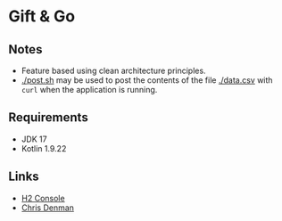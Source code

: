 # Gift & Go

## Notes

- Feature based using clean architecture principles.
- [./post.sh](./post.sh) may be used to post the contents of the file [./data.csv](./data.csv) with `curl` when the application is running.

## Requirements

- JDK 17
- Kotlin 1.9.22

## Links

- [H2 Console](http://localhost:8080/h2-console)
- [Chris Denman](mailto:chrisdenman@icloud.com)
